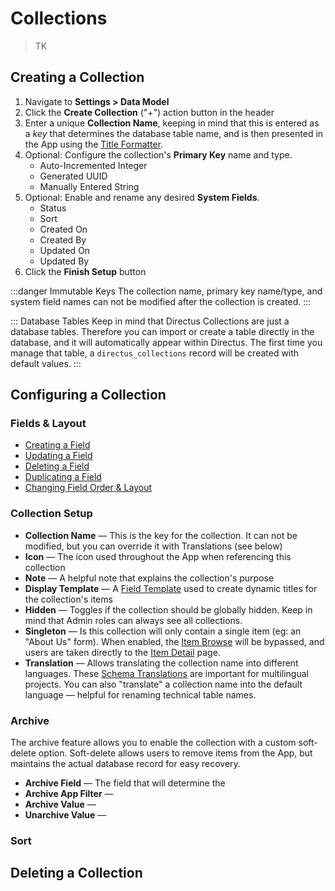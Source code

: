 # Collections

> TK

## Creating a Collection

1. Navigate to **Settings > Data Model**
2. Click the **Create Collection** ("+") action button in the header
3. Enter a unique **Collection Name**, keeping in mind that this is entered as a _key_ that determines the database table name, and is then presented in the App using the [Title Formatter](#).
4. Optional: Configure the collection's **Primary Key** name and type.
    * Auto-Incremented Integer
    * Generated UUID
    * Manually Entered String
4. Optional: Enable and rename any desired **System Fields**.
    * Status
    * Sort
    * Created On
    * Created By
    * Updated On
    * Updated By
5. Click the **Finish Setup** button

:::danger Immutable Keys
 The collection name, primary key name/type, and system field names can not be modified after the collection is created.
:::

::: Database Tables
Keep in mind that Directus Collections are just a database tables. Therefore you can import or create a table directly in the database, and it will automatically appear within Directus. The first time you manage that table, a `directus_collections` record will be created with default values.
:::

## Configuring a Collection

### Fields & Layout

* [Creating a Field](#)
* [Updating a Field](#)
* [Deleting a Field](#)
* [Duplicating a Field](#)
* [Changing Field Order & Layout](#)

### Collection Setup

* **Collection Name** — This is the key for the collection. It can not be modified, but you can override it with Translations (see below)
* **Icon** — The icon used throughout the App when referencing this collection
* **Note** — A helpful note that explains the collection's purpose
* **Display Template** — A [Field Template](#) used to create dynamic titles for the collection's items
* **Hidden** — Toggles if the collection should be globally hidden. Keep in mind that Admin roles can always see all collections.
* **Singleton** — Is this collection will only contain a single item (eg: an "About Us" form). When enabled, the [Item Browse](#) will be bypassed, and users are taken directly to the [Item Detail](#) page.
* **Translation** — Allows translating the collection name into different languages. These [Schema Translations](#) are important for multilingual projects. You can also "translate" a collection name into the default language — helpful for renaming technical table names.

### Archive

The archive feature allows you to enable the collection with a custom soft-delete option. Soft-delete allows users to remove items from the App, but maintains the actual database record for easy recovery.

* **Archive Field** — The field that will determine the
* **Archive App Filter** —
* **Archive Value** —
* **Unarchive Value** —

### Sort

## Deleting a Collection
